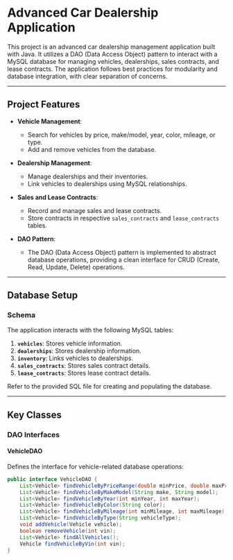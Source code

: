 # Advanced Car Dealership Application

This project is an advanced car dealership management application built with Java. It utilizes a DAO (Data Access Object) pattern to interact with a MySQL database for managing vehicles, dealerships, sales contracts, and lease contracts. The application follows best practices for modularity and database integration, with clear separation of concerns.

---

## **Project Features**

- **Vehicle Management**:
    - Search for vehicles by price, make/model, year, color, mileage, or type.
    - Add and remove vehicles from the database.

- **Dealership Management**:
    - Manage dealerships and their inventories.
    - Link vehicles to dealerships using MySQL relationships.

- **Sales and Lease Contracts**:
    - Record and manage sales and lease contracts.
    - Store contracts in respective `sales_contracts` and `lease_contracts` tables.

- **DAO Pattern**:
    - The DAO (Data Access Object) pattern is implemented to abstract database operations, providing a clean interface for CRUD (Create, Read, Update, Delete) operations.

---

## **Database Setup**

### **Schema**
The application interacts with the following MySQL tables:
1. **`vehicles`**: Stores vehicle information.
2. **`dealerships`**: Stores dealership information.
3. **`inventory`**: Links vehicles to dealerships.
4. **`sales_contracts`**: Stores sales contract details.
5. **`lease_contracts`**: Stores lease contract details.

Refer to the provided SQL file for creating and populating the database.

---

## **Key Classes**

### **DAO Interfaces**

#### **VehicleDAO**
Defines the interface for vehicle-related database operations:
```java
public interface VehicleDAO {
    List<Vehicle> findVehicleByPriceRange(double minPrice, double maxPrice);
    List<Vehicle> findVehicleByMakeModel(String make, String model);
    List<Vehicle> findVehicleByYear(int minYear, int maxYear);
    List<Vehicle> findVehicleByColor(String color);
    List<Vehicle> findVehicleByMileage(int minMileage, int maxMileage);
    List<Vehicle> findVehicleByType(String vehicleType);
    void addVehicle(Vehicle vehicle);
    boolean removeVehicle(int vin);
    List<Vehicle> findAllVehicles();
    Vehicle findVehicleByVin(int vin);
}